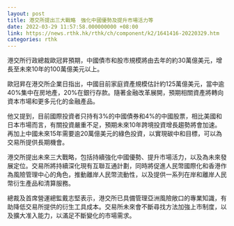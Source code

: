 ```yaml
---
layout: post
title: 港交所提出三大戰略　強化中國優勢及提升市場活力等
date: 2022-03-29 11:57:58.000000000 +08:00
link: https://news.rthk.hk/rthk/ch/component/k2/1641416-20220329.htm
categories: rthk
---
```


港交所行政總裁歐冠昇預期，中國債市和股市規模將由去年的約30萬億美元，增長至未來10年的100萬億美元以上。

歐冠昇在港交所企業日指出，中國目前家庭資產規模估計約125萬億美元，當中逾40%集中在房地產，20%在銀行存款。隨著金融改革展開，預期相關資產將轉向資本市場和更多元化的金融產品。

他又提到，目前國際投資者只持有3%的中國債券和4%的中國股票，相比美國和日本市場而言，有關投資嚴重不足，預期未來10年跨境投資增長趨勢將會加速。再加上中國未來15年需要逾20萬億美元的綠色投資，以實現碳中和目標，可以為交易所提供長期機會。

港交所提出未來三大戰略，包括持續強化中國優勢、提升市場活力，以及為未來發展定位。交易所將持續深化現有互聯互通計劃，同時將促進人民幣國際化和香港作為風險管理中心的角色，推動離岸人民幣流動性，以及提供一系列在岸和離岸人民幣衍生產品和清算服務。

總裁及首席營運總監戴志堅表示，港交所已具備管理亞洲風險敞口的專業知識，有助降低交易所提供的衍生工具成本。交易所未來會不斷尋找方法加強上市制度，以及擴大准入能力，以滿足不斷變化的市場需求。

